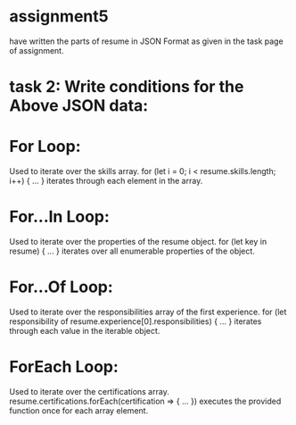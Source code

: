 # assignment5

have written the parts of resume in JSON Format as given in the task page of assignment.



# task 2: Write conditions for the Above JSON data: 

# For Loop:

Used to iterate over the skills array.
for (let i = 0; i < resume.skills.length; i++) { ... } iterates through each element in the array.

# For...In Loop:

Used to iterate over the properties of the resume object.
for (let key in resume) { ... } iterates over all enumerable properties of the object.

# For...Of Loop:

Used to iterate over the responsibilities array of the first experience.
for (let responsibility of resume.experience[0].responsibilities) { ... } iterates through each value in the iterable object.

# ForEach Loop:

Used to iterate over the certifications array.
resume.certifications.forEach(certification => { ... }) executes the provided function once for each array element.

